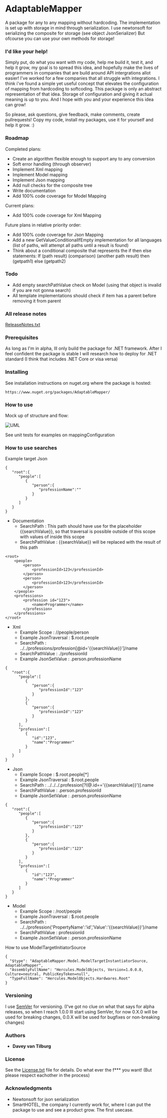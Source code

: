 # AdaptableMapper

A package for any to any mapping without hardcoding.
The implementation is set up with storage in mind through serialization. I use newtonsoft for serializing the composite for storage (see object JsonSerializer)
But ofcourse you can use your own methods for storage!

### I'd like your help!

Simply put, do what you want with my code, help me build it, test it, and help it grow, my goal is to spread this idea, and hopefully make the lives of programmers in companies that are build around API intergrations allot easier!
I've worked for a few companies that all struggle with integrations. I think i've found a simple yet useful concept that elevates the configuration of mapping from hardcoding to softcoding.
This package is only an abstract representation of that idea. Storage of configuration and giving it actual meaning is up to you. And I hope with you and your experience this idea can grow!

So please, ask questions, give feedback, make comments, create pullrequests!
Copy my code, install my packages, use it for yourself and help it grow. :)

### Roadmap

Completed plans:
 * Create an algorithm flexible enough to support any to any conversion
 * Soft error handling (through observer)
 * Implement Xml mapping
 * Implement Model mapping
 * Implement Json mapping
 * Add null checks for the composite tree
 * Write documentation
 * Add 100% code coverage for Model Mapping

Current plans:
* Add 100% code coverage for Xml Mapping

Future plans in relative priority order: 
 * Add 100% code coverage for Json Mapping
 * Add a new GetValueConditionalIfEmpty implementation for all languages (list of paths, will attempt all paths until a result is found)
 * Think about a conditional composite that represents the if then else statements: If (path result) (comparison) (another path result) then (getpath1) else (getpath2)
 
### Todo
* Add empty searchPathValue check on Model (using that object is invalid if you are not gonna search)
* All template implementations should check if item has a parent before removing it from parent

### All release notes

[ReleaseNotes.txt](ReleaseNotes.txt)

### Prerequisites

As long as I'm in alpha, Ill only build the package for .NET framework.
After I feel confident the package is stable I will research how to deploy for .NET standard (I think that includes .NET Core or visa versa)

### Installing

See installation instructions on nuget.org where the package is hosted:
```
https://www.nuget.org/packages/AdaptableMapper/
```

### How to use

Mock up of structure and flow:

![UML](Mapping.jpg)

See unit tests for examples on mappingConfiguration

### How to use searches

Example target Json
```
{ 
   "root":{ 
      "people":[ 
         { 
            "person":{ 
               "professionName":""
            }
         }
      ]
   }
}
```
* Documentation
    * SearchPath : This path should have use for the placeholder {{searchValue}}, so that traversal is possible outside of this scope with values of inside this scope
    * SearchPathValue : {{searchValue}} will be replaced with the result of this path
```
<root>
    <people>
        <person>
            <professionId>123</professionId>
        </person>
        <person>
            <professionId>123</professionId>
        </person>
    </people>
    <professions>
        <profession id="123">
            <name>Programmer</name>
        </profession>
    </professions>
</root>
```
* Xml
    * Example Scope : //people/person
    * Example JsonTraversal : $.root.people
    * SearchPath : ../../professions/profession[@id='{{searchValue}}']/name
    * SearchPathValue : ./professionId
    * Example JsonSetValue : .person.professionName
    
```
{ 
   "root":{ 
      "people":[ 
         { 
            "person":{ 
               "professionId":"123"
            }
         },
         { 
            "person":{ 
               "professionId":"123"
            }
         }
      ],
      "profession":[ 
         { 
            "id":"123",
            "name":"Programmer"
         }
      ]
   }
}
```
* Json
    * Example Scope : $.root.people[*]
    * Example JsonTraversal : $.root.people
    * SearchPath : ../../../.profession[?(@.id=='{{searchValue}}')].name
    * SearchPathValue : .person.professionId
    * Example JsonSetValue : .person.professionName
```
{ 
   "root":{ 
      "people":[ 
         { 
            "person":{ 
               "professionId":"123"
            }
         },
         { 
            "person":{ 
               "professionId":"123"
            }
         }
      ],
      "profession":[ 
         { 
            "id":"123",
            "name":"Programmer"
         }
      ]
   }
}
```
* Model
    * Example Scope : /root/people
    * Example JsonTraversal : $.root.people
    * SearchPath : ../../profession{'PropertyName':'id','Value':'{{searchValue}}'}/name
    * SearchPathValue : professionId
    * Example JsonSetValue : .person.professionName

How to use ModelTargetInitiatorSource
```
{
  "$type": "AdaptableMapper.Model.ModelTargetInstantiatorSource, AdaptableMapper",
  "AssemblyFullName": "Hercules.ModelObjects, Version=1.0.0.0, Culture=neutral, PublicKeyToken=null",
  "TypeFullName": "Hercules.ModelObjects.Hardwares.Root"
}
```

### Versioning

I use [SemVer](http://semver.org/) for versioning. (I've got no clue on what that says for alpha releases, so when I reach 1.0.0 Ill start using SemVer, for now 0.X.0 will be used for breaking changes, 0.0.X will be used for bugfixes or non-breaking changes)

### Authors

* **Davey van Tilburg**

### License

See the [License.txt](AdaptableMapper/License.txt) file for details.
Do what ever the f*** you want! (But please respect eachother in the process)

### Acknowledgments

* Newtonsoft for json serialization
* SmartHOTEL, the company I currently work for, where I can put the package to use and see a product grow. The first usecase.
